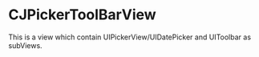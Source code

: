 # CJPickerToolBarView
This is a view which contain UIPickerView/UIDatePicker and UIToolbar as subViews.
